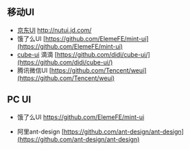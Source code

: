 ## 移动UI

* [京东UI](http://nutui.jd.com/) http://nutui.jd.com/ 
* 饿了么UI [https://github.com/ElemeFE/mint-ui](https://github.com/ElemeFE/mint-ui) 
* [cube-ui](https://github.com/didi/cube-ui/) 滴滴 [https://github.com/didi/cube-ui/](https://github.com/didi/cube-ui/) 
* 腾讯微信UI [https://github.com/Tencent/weui](https://github.com/Tencent/weui)

## PC UI

* 饿了么UI [https://github.com/ElemeFE/mint-ui ](https://github.com/ElemeFE/element)

* 阿里ant-design  [https://github.com/ant-design/ant-design](https://github.com/ant-design/ant-design)



